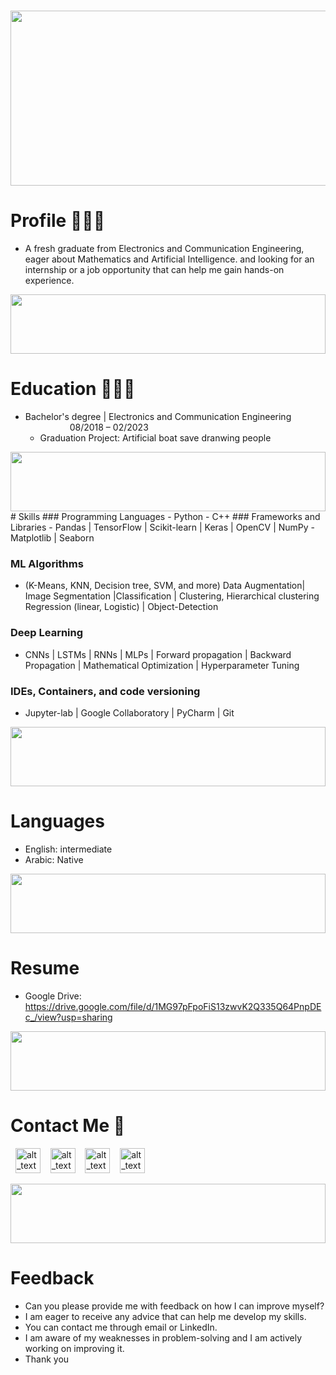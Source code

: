 

<h1 align="center"><img center="right" src="https://media0.giphy.com/media/KVVgWtScb37USleUB3/giphy.gif?cid=ecf05e47mb0f479zvwh0dvlgezvine7aiv1j3j0bzf52t562&ep=v1_gifs_related&rid=giphy.gif&ct=g" width="600" height="280"></h1>


# Profile 👨🏻‍💻
-  A fresh graduate from Electronics and Communication Engineering, eager about Mathematics and Artificial Intelligence. and looking for an internship or a job opportunity that can help me gain hands-on experience.

<img src="https://github.com/Govindv7555/Govindv7555/blob/main/49e76e0596857673c5c80c85b84394c1.gif" width=100% height=95px>

# Education 👨🏻‍🎓 
- Bachelor's degree | Electronics and Communication Engineering &nbsp;&nbsp;&nbsp;&nbsp;&nbsp;&nbsp;&nbsp;&nbsp;&nbsp;&nbsp;&nbsp;&nbsp;&nbsp;&nbsp;&nbsp;&nbsp;&nbsp; 08/2018 – 02/2023
  - Graduation Project: Artificial boat save dranwing people  
<img src="https://github.com/Govindv7555/Govindv7555/blob/main/49e76e0596857673c5c80c85b84394c1.gif" width=100% height=95px>
# Skills
### Programming Languages
- Python
- C++
### Frameworks and Libraries   
- Pandas | TensorFlow | Scikit-learn | Keras | OpenCV | NumPy 
-  Matplotlib | Seaborn 

### ML Algorithms
- (K-Means, KNN, Decision tree, SVM, and more)
Data Augmentation| Image Segmentation |Classification | Clustering, Hierarchical clustering 
Regression (linear, Logistic) | Object-Detection

### Deep Learning 
- CNNs | LSTMs | RNNs | MLPs | Forward propagation | Backward Propagation | Mathematical Optimization |
Hyperparameter Tuning

### IDEs, Containers, and code versioning 
- Jupyter-lab | Google Collaboratory |
PyCharm | Git
<img src="https://github.com/Govindv7555/Govindv7555/blob/main/49e76e0596857673c5c80c85b84394c1.gif" width=100% height=95px>

# Languages
- English: intermediate
- Arabic: Native 
<img src="https://github.com/Govindv7555/Govindv7555/blob/main/49e76e0596857673c5c80c85b84394c1.gif" width=100% height=95px>

# Resume 
- Google Drive: https://drive.google.com/file/d/1MG97pFpoFiS13zwvK2Q335Q64PnpDEc_/view?usp=sharing
<img src="https://github.com/Govindv7555/Govindv7555/blob/main/49e76e0596857673c5c80c85b84394c1.gif" width=100% height=95px>

# Contact Me 🔗
&nbsp;
[<img alt="alt_text" width="40px" src="https://cdn2.iconfinder.com/data/icons/social-media-2285/512/1_Whatsapp2_colored_svg-512.png" />](https://wa.me/qr/OITPULZ3JCHHB1)
&nbsp;&nbsp;
[<img alt="alt_text" width="40px" src="https://cdn2.iconfinder.com/data/icons/social-media-2285/512/1_Linkedin_unofficial_colored_svg-512.png" />](https://www.linkedin.com/in/bassem-ahmed-ahmed/)
&nbsp;&nbsp;
[<img alt="alt_text" width="40px" src="https://cdn4.iconfinder.com/data/icons/social-media-logos-6/512/112-gmail_email_mail-256.png" />](mailto:bassemahmed.am@gmail.com)
&nbsp;&nbsp;
[<img alt="alt_text" width="40px" src="https://cdn2.iconfinder.com/data/icons/social-media-2285/512/1_Facebook2_colored_svg-512.png" />](https://www.facebook.com/bassem.ahmed.7712/)


<img src="https://github.com/Govindv7555/Govindv7555/blob/main/49e76e0596857673c5c80c85b84394c1.gif" width=100% height=95px>

# Feedback
- Can you please provide me with feedback on how I can improve myself? 
- I am eager to receive any advice that can help me develop my skills. 
- You can contact me through email or LinkedIn. 
- I am aware of my weaknesses in problem-solving and I am actively working on improving it. 
- Thank you


